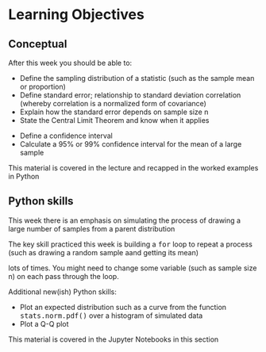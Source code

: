 # Learning Objectives

## Conceptual


After this week you should be able to:

<ul>
<li> Define the sampling distribution of a statistic (such as the sample mean or proportion) 
<li> Define standard error; relationship to standard deviation
correlation (whereby correlation is a normalized form of covariance)
<li> Explain how the standard error depends on sample size n
<li> State the Central Limit Theorem and know when it applies
</ul>
<ul>
<li> Define a confidence interval
<li> Calculate a 95% or 99% confidence interval for the mean of a
large sample
</ul>


This material is covered in the lecture and recapped in the worked
examples in Python

## Python skills

This week there is an emphasis on simulating the process of drawing a
large number of samples from a parent distribution

The key skill practiced this week is building a <tt>for</tt> loop to repeat a process
(such as drawing a random sample aand getting its mean)

lots of times. You might need to change some variable (such as sample
size n) on each pass through the loop.

Additional new(ish) Python skills:

<ul>
<li> Plot an expected distribution such as a curve from the function
<tt>stats.norm.pdf()</tt> over a histogram of simulated data
<li> Plot a Q-Q plot
</ul>

This material is covered in the Jupyter Notebooks in this section
